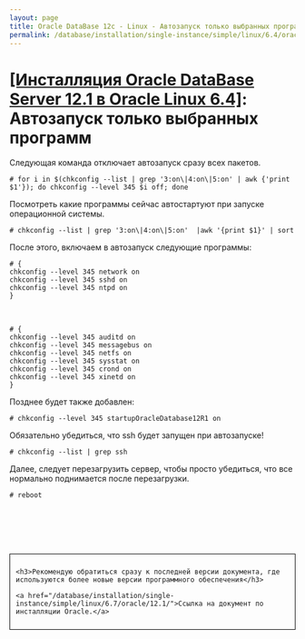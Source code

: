 ```yaml
---
layout: page
title: Oracle DataBase 12c - Linux - Автозапуск только выбранных программ
permalink: /database/installation/single-instance/simple/linux/6.4/oracle/12.1/autostart-only-packages-what-needed/
---
```


# <a href="/database/installation/single-instance/simple/linux/6.4/oracle/12.1/">[Инсталляция Oracle DataBase Server 12.1 в Oracle Linux 6.4]</a>: Автозапуск только выбранных программ



Следующая команда отключает автозапуск сразу всех пакетов.


	# for i in $(chkconfig --list | grep '3:on\|4:on\|5:on' | awk {'print $1'}); do chkconfig --level 345 $i off; done


Посмотреть какие программы сейчас автостартуют при запуске операционной системы.

	# chkconfig --list | grep '3:on\|4:on\|5:on'  |awk '{print $1}' | sort

После этого, включаем в автозапуск следующие программы:

	# {
	chkconfig --level 345 network on
	chkconfig --level 345 sshd on
	chkconfig --level 345 ntpd on
	}

<br/>

	# {
	chkconfig --level 345 auditd on
	chkconfig --level 345 messagebus on
	chkconfig --level 345 netfs on
	chkconfig --level 345 sysstat on
	chkconfig --level 345 crond on
	chkconfig --level 345 xinetd on
	}


Позднее будет также добавлен:

	# chkconfig --level 345 startupOracleDatabase12R1 on

Обязательно убедиться, что ssh будет запущен при автозапуске!

	# chkconfig --list | grep ssh

Далее, следует перезагрузить сервер, чтобы просто убедиться, что все нормально поднимается после перезагрузки.

	# reboot



<br/><br/>
<br/><br/>


<div style="padding:10px; border:thin solid black;">

	<h3>Рекомендую обратиться сразу к последней версии документа, где используются более новые версии программного обеспечения</h3>

    <a href="/database/installation/single-instance/simple/linux/6.7/oracle/12.1/">Ссылка на документ по инсталляции Oracle.</a>

</div>
